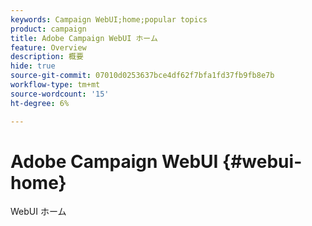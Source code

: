 ```yaml
---
keywords: Campaign WebUI;home;popular topics
product: campaign
title: Adobe Campaign WebUI ホーム
feature: Overview
description: 概要
hide: true
source-git-commit: 07010d0253637bce4df62f7bfa1fd37fb9fb8e7b
workflow-type: tm+mt
source-wordcount: '15'
ht-degree: 6%

---
```


# Adobe Campaign WebUI {#webui-home}

WebUI ホーム


